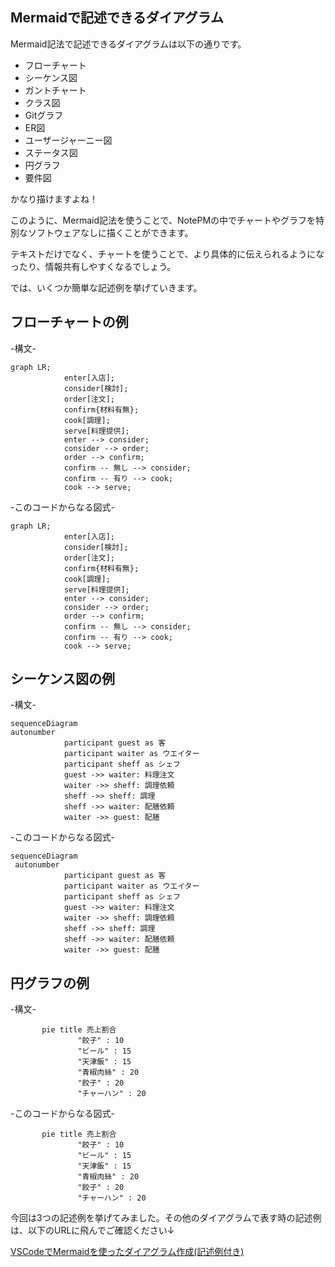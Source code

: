 ## Mermaidで記述できるダイアグラム
Mermaid記法で記述できるダイアグラムは以下の通りです。
- フローチャート
- シーケンス図
- ガントチャート
- クラス図
- Gitグラフ
- ER図
- ユーザージャーニー図
- ステータス図
- 円グラフ
- 要件図

かなり描けますよね！

このように、Mermaid記法を使うことで、NotePMの中でチャートやグラフを特別なソフトウェアなしに描くことができます。

テキストだけでなく、チャートを使うことで、より具体的に伝えられるようになったり、情報共有しやすくなるでしょう。

では、いくつか簡単な記述例を挙げていきます。


## フローチャートの例 

-構文-

```
graph LR;
            enter[入店];
            consider[検討];
            order[注文];
            confirm{材料有無};
            cook[調理];
            serve[料理提供];
            enter --> consider;
            consider --> order;
            order --> confirm;
            confirm -- 無し --> consider;
            confirm -- 有り --> cook;
            cook --> serve;
```
-このコードからなる図式-

```mermaid
graph LR;
            enter[入店];
            consider[検討];
            order[注文];
            confirm{材料有無};
            cook[調理];
            serve[料理提供];
            enter --> consider;
            consider --> order;
            order --> confirm;
            confirm -- 無し --> consider;
            confirm -- 有り --> cook;
            cook --> serve;
```

## シーケンス図の例

-構文-

```
sequenceDiagram
autonumber
            participant guest as 客
            participant waiter as ウエイター
            participant sheff as シェフ
            guest ->> waiter: 料理注文
            waiter ->> sheff: 調理依頼
            sheff ->> sheff: 調理
            sheff ->> waiter: 配膳依頼
            waiter ->> guest: 配膳
```

-このコードからなる図式-

```mermaid
sequenceDiagram
 autonumber
            participant guest as 客
            participant waiter as ウエイター
            participant sheff as シェフ
            guest ->> waiter: 料理注文
            waiter ->> sheff: 調理依頼
            sheff ->> sheff: 調理
            sheff ->> waiter: 配膳依頼
            waiter ->> guest: 配膳
```

## 円グラフの例

-構文-

 ```
        pie title 売上割合
                "餃子" : 10
                "ビール" : 15
                "天津飯" : 15
                "青椒肉絲" : 20
                "餃子" : 20
                "チャーハン" : 20
```

-このコードからなる図式-

 ```mermaid
        pie title 売上割合
                "餃子" : 10
                "ビール" : 15
                "天津飯" : 15
                "青椒肉絲" : 20
                "餃子" : 20
                "チャーハン" : 20
```

今回は3つの記述例を挙げてみました。その他のダイアグラムで表す時の記述例は、以下のURLに飛んでご確認ください↓

[VSCodeでMermaidを使ったダイアグラム作成(記述例付き)](https://notepm.jp/help/mermaid)